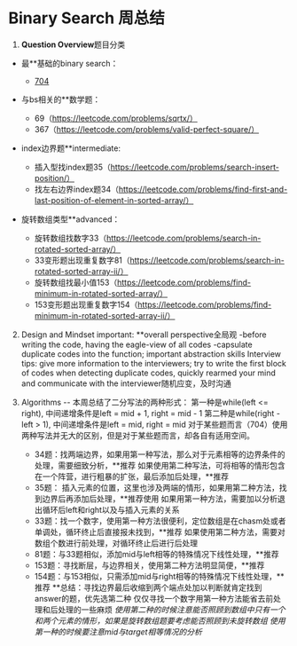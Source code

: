 # Binary Search 周总结
1. **Question Overview**题目分类

* 最**基础的binary search： 
   * [704](https://leetcode.com/problems/binary-search)

* 与bs相关的**数学题：
   * 69（https://leetcode.com/problems/sqrtx/）
   * 367（https://leetcode.com/problems/valid-perfect-square/）

* index边界题**intermediate: 
   * 插入型找index题35（https://leetcode.com/problems/search-insert-position/）
   * 找左右边界index题34（https://leetcode.com/problems/find-first-and-last-position-of-element-in-sorted-array/）

* 旋转数组类型**advanced：
   * 旋转数组找数字33（https://leetcode.com/problems/search-in-rotated-sorted-array/）
   * 33变形题出现重复数字81（https://leetcode.com/problems/search-in-rotated-sorted-array-ii/）
   * 旋转数组找最小值153（https://leetcode.com/problems/find-minimum-in-rotated-sorted-array/）
   * 153变形题出现重复数字154（https://leetcode.com/problems/find-minimum-in-rotated-sorted-array-ii/）

2. Design and Mindset
important: **overall perspective全局观
            -before writing the code, having the eagle-view of all codes
            -capsulate duplicate codes into the function; important abstraction skills
Interview tips: give more information to the interviewers; try to write the first block of codes
when detecting duplicate codes, quickly rearmed your mind and communicate with the interviewer随机应变，及时沟通

3. Algorithms
-- 本周总结了二分写法的两种形式：
   第一种是while(left <= right), 中间递增条件是left = mid + 1, right = mid - 1
   第二种是while(right - left > 1), 中间递增条件是left = mid, right = mid
   对于某些题而言（704）使用两种写法并无大的区别，但是对于某些题而言，却各自有适用空间。
   - 34题：找两端边界，如果用第一种写法，那么对于元素相等的边界条件的处理，需要细致分析，**推荐
          如果使用第二种写法，可将相等的情形包含在一个阵营，进行粗暴的扩张，最后添加后处理，**推荐
   - 35题： 插入元素的位置，这里也涉及两端的情形，如果用第二种方法，找到边界后再添加后处理，**推荐使用
           如果用第一种方法，需要加以分析退出循环后left和right以及与插入元素的关系
   - 33题：找一个数字，使用第一种方法很便利，定位数组是在chasm处或者单调处，循环终止后直接报未找到，**推荐
           如果使用第二种方法，需要对数组个数进行前处理，对循环终止后进行后处理
   - 81题：与33题相似，添加mid与left相等的特殊情况下线性处理，**推荐
   - 153题：寻找断层，与边界相关，使用第二种方法明显简便，**推荐
   - 154题：与153相似，只需添加mid与right相等的特殊情况下线性处理，**推荐
**总结：寻找边界最后收缩到两个端点处加以判断就肯定找到answer的题，优先选第二种
       仅仅寻找一个数字用第一种方法能省去前处理和后处理的一些麻烦
       *使用第二种的时候注意能否照顾到数组中只有一个和两个元素的情形，如果是旋转数组题要考虑能否照顾到未旋转数组*
       *使用第一种的时候要注意mid与target相等情况的分析*


                